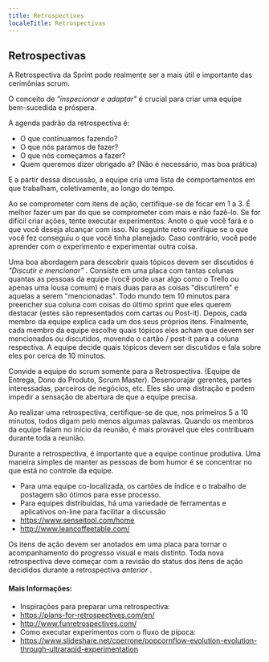```yaml
---
title: Retrospectives
localeTitle: Retrospectivas
---
```

## Retrospectivas

A Retrospectiva da Sprint pode realmente ser a mais útil e importante das cerimônias scrum.

O conceito de _"inspecionar e adaptar"_ é crucial para criar uma equipe bem-sucedida e próspera.

A agenda padrão da retrospectiva é:

*   O que continuamos fazendo?
*   O que nós paramos de fazer?
*   O que nós começamos a fazer?
*   Quem queremos dizer obrigado a? (Não é necessário, mas boa prática)

E a partir dessa discussão, a equipe cria uma lista de comportamentos em que trabalham, coletivamente, ao longo do tempo.

Ao se comprometer com itens de ação, certifique-se de focar em 1 a 3. É melhor fazer um par do que se comprometer com mais e não fazê-lo. Se for difícil criar ações, tente executar experimentos: Anote o que você fará e o que você deseja alcançar com isso. No seguinte retro verifique se o que você fez conseguiu o que você tinha planejado. Caso contrário, você pode aprender com o experimento e experimentar outra coisa.

Uma boa abordagem para descobrir quais tópicos devem ser discutidos é _"Discutir e mencionar"_ . Consiste em uma placa com tantas colunas quantas as pessoas da equipe (você pode usar algo como o Trello ou apenas uma lousa comum) e mais duas para as coisas "discutirem" e aquelas a serem "mencionadas". Todo mundo tem 10 minutos para preencher sua coluna com coisas do último sprint que eles querem destacar (estes são representados com cartas ou Post-it). Depois, cada membro da equipe explica cada um dos seus próprios itens. Finalmente, cada membro da equipe escolhe quais tópicos eles acham que devem ser mencionados ou discutidos, movendo o cartão / post-it para a coluna respectiva. A equipe decide quais tópicos devem ser discutidos e fala sobre eles por cerca de 10 minutos.

Convide a equipe do scrum somente para a Retrospectiva. (Equipe de Entrega, Dono do Produto, Scrum Master). Desencorajar gerentes, partes interessadas, parceiros de negócios, etc. Eles são uma distração e podem impedir a sensação de abertura de que a equipe precisa.

Ao realizar uma retrospectiva, certifique-se de que, nos primeiros 5 a 10 minutos, todos digam pelo menos algumas palavras. Quando os membros da equipe falam no início da reunião, é mais provável que eles contribuam durante toda a reunião.

Durante a retrospectiva, é importante que a equipe continue produtiva. Uma maneira simples de manter as pessoas de bom humor é se concentrar no que está no controle da equipe.

*   Para uma equipe co-localizada, os cartões de índice e o trabalho de postagem são ótimos para esse processo.
*   Para equipes distribuídas, há uma variedade de ferramentas e aplicativos on-line para facilitar a discussão
*   https://www.senseitool.com/home
*   http://www.leancoffeetable.com/

Os itens de ação devem ser anotados em uma placa para tornar o acompanhamento do progresso visual e mais distinto. Toda nova retrospectiva deve começar com a revisão do status dos itens de ação decididos durante a retrospectiva _anterior_ .

#### Mais Informações:

*   Inspirações para preparar uma retrospectiva:
*   https://plans-for-retrospectives.com/en/
*   http://www.funretrospectives.com/
*   Como executar experimentos com o fluxo de pipoca:
*   https://www.slideshare.net/cperrone/popcornflow-evolution-evolution-through-ultrarapid-experimentation